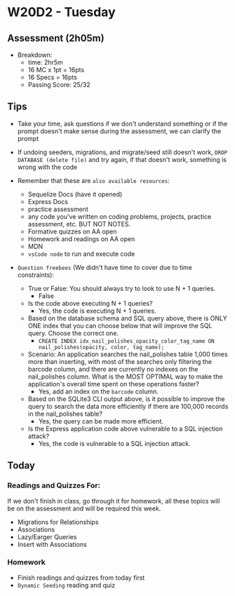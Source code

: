 # W20D2 - Tuesday

## Assessment (2h05m)
- Breakdown:
  - time: 2hr5m
  - 16 MC x 1pt = 16pts 
  - 16 Specs = 16pts
  - Passing Score: 25/32

## Tips
- Take your time, ask questions if we don't understand something or if the prompt doesn't make sense during the assessment, we can clarify the prompt
- If undoing seeders, migrations, and migrate/seed still doesn't work, `DROP DATABASE (delete file)` and try again, if that doesn't work, something is wrong with the code


- Remember that these are `also available resources`:
  - Sequelize Docs (have it opened)
  - Express Docs 
  - practice assessment
  - any code you've written on coding problems, projects, practice assessment, etc. BUT NOT NOTES.
  - Formative quizzes on AA open
  - Homework and readings on AA open
  - MDN
  - `vsCode node` to run and execute code


- `Question freebees` (We didn't have time to cover due to time constraints):
  - True or False: You should always try to look to use N + 1 queries.
    - False
  - Is the code above executing N + 1 queries?
    - Yes, the code is executing N + 1 queries.
  - Based on the database schema and SQL query above, there is ONLY ONE index that you can choose below that will improve the SQL query. Choose the correct one.
    - `CREATE INDEX idx_nail_polishes_opacity_color_tag_name ON nail_polishes(opacity, color, tag_name);`
  - Scenario: An application searches the nail_polishes table 1,000 times more than inserting, with most of the searches only filtering the barcode column, and there are currently no indexes on the nail_polishes column. What is the MOST OPTIMAL way to make the application's overall time spent on these operations faster?
    - Yes, add an index on the `barcode` column.
  - Based on the SQLite3 CLI output above, is it possible to improve the query to search the data more efficiently if there are 100,000 records in the nail_polishes table?
    - Yes, the query can be made more efficient.
  - Is the Express application code above vulnerable to a SQL injection attack?
    - Yes, the code is vulnerable to a SQL injection attack.



## Today

### Readings and Quizzes For:
If we don't finish in class, go through it for homework, all these topics will be on the assessment and will be required this week.

- Migrations for Relationships
- Associations
- Lazy/Earger Queries
- Insert with Associations

### Homework 
- Finish readings and quizzes from today first
- `Dynamic Seeding` reading and quiz